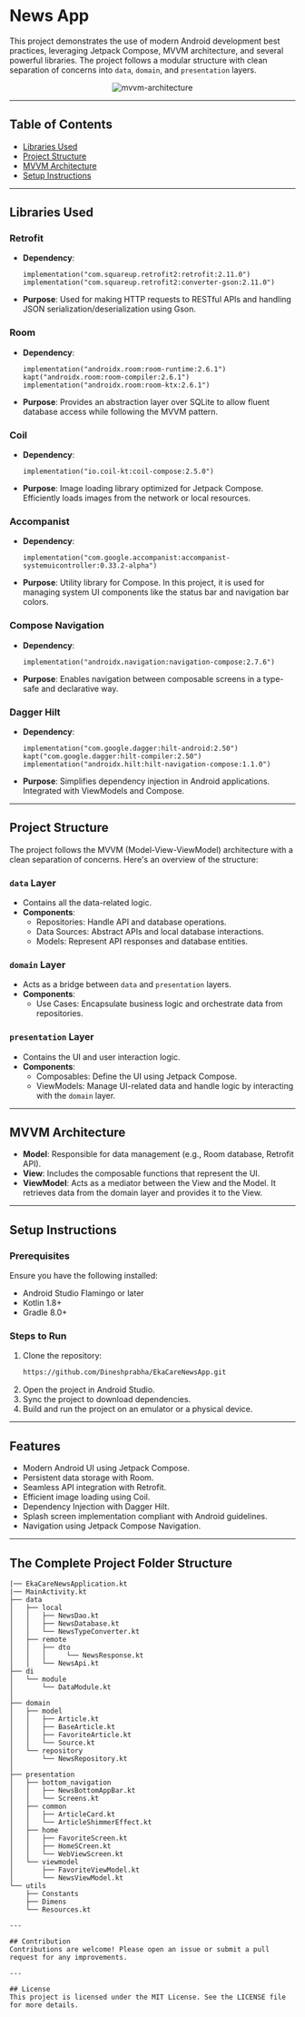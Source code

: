 # News App

This project demonstrates the use of modern Android development best practices, leveraging Jetpack Compose, MVVM architecture, and several powerful libraries. The project follows a modular structure with clean separation of concerns into `data`, `domain`, and `presentation` layers.

<p align="center">
<img alt="mvvm-architecture"  src="https://github.com/Dineshprabha/EkaCareNewsApp/app/src/main/assets/EkaCareNewsAppArchitecture.png">
</p>

---

## Table of Contents

- [Libraries Used](#libraries-used)
- [Project Structure](#project-structure)
- [MVVM Architecture](#mvvm-architecture)
- [Setup Instructions](#setup-instructions)

---

## Libraries Used

### Retrofit
- **Dependency**:
  ```
  implementation("com.squareup.retrofit2:retrofit:2.11.0")
  implementation("com.squareup.retrofit2:converter-gson:2.11.0")
  ```
- **Purpose**: Used for making HTTP requests to RESTful APIs and handling JSON serialization/deserialization using Gson.

### Room
- **Dependency**:
  ```
  implementation("androidx.room:room-runtime:2.6.1")
  kapt("androidx.room:room-compiler:2.6.1")
  implementation("androidx.room:room-ktx:2.6.1")
  ```
- **Purpose**: Provides an abstraction layer over SQLite to allow fluent database access while following the MVVM pattern.

### Coil
- **Dependency**:
  ```
  implementation("io.coil-kt:coil-compose:2.5.0")
  ```
- **Purpose**: Image loading library optimized for Jetpack Compose. Efficiently loads images from the network or local resources.

### Accompanist
- **Dependency**:
  ```
  implementation("com.google.accompanist:accompanist-systemuicontroller:0.33.2-alpha")
  ```
- **Purpose**: Utility library for Compose. In this project, it is used for managing system UI components like the status bar and navigation bar colors.

### Compose Navigation
- **Dependency**:
  ```
  implementation("androidx.navigation:navigation-compose:2.7.6")
  ```
- **Purpose**: Enables navigation between composable screens in a type-safe and declarative way.

### Dagger Hilt
- **Dependency**:
  ```
  implementation("com.google.dagger:hilt-android:2.50")
  kapt("com.google.dagger:hilt-compiler:2.50")
  implementation("androidx.hilt:hilt-navigation-compose:1.1.0")
  ```
- **Purpose**: Simplifies dependency injection in Android applications. Integrated with ViewModels and Compose.

---

## Project Structure

The project follows the MVVM (Model-View-ViewModel) architecture with a clean separation of concerns. Here's an overview of the structure:

### `data` Layer
- Contains all the data-related logic.
- **Components**:
  - Repositories: Handle API and database operations.
  - Data Sources: Abstract APIs and local database interactions.
  - Models: Represent API responses and database entities.

### `domain` Layer
- Acts as a bridge between `data` and `presentation` layers.
- **Components**:
  - Use Cases: Encapsulate business logic and orchestrate data from repositories.

### `presentation` Layer
- Contains the UI and user interaction logic.
- **Components**:
  - Composables: Define the UI using Jetpack Compose.
  - ViewModels: Manage UI-related data and handle logic by interacting with the `domain` layer.

---

## MVVM Architecture

- **Model**: Responsible for data management (e.g., Room database, Retrofit API).
- **View**: Includes the composable functions that represent the UI.
- **ViewModel**: Acts as a mediator between the View and the Model. It retrieves data from the domain layer and provides it to the View.

---

## Setup Instructions

### Prerequisites
Ensure you have the following installed:
- Android Studio Flamingo or later
- Kotlin 1.8+
- Gradle 8.0+

### Steps to Run
1. Clone the repository:
   ```bash
   https://github.com/Dineshprabha/EkaCareNewsApp.git
   ```
2. Open the project in Android Studio.
3. Sync the project to download dependencies.
4. Build and run the project on an emulator or a physical device.

---

## Features
- Modern Android UI using Jetpack Compose.
- Persistent data storage with Room.
- Seamless API integration with Retrofit.
- Efficient image loading using Coil.
- Dependency Injection with Dagger Hilt.
- Splash screen implementation compliant with Android guidelines.
- Navigation using Jetpack Compose Navigation.

---

## The Complete Project Folder Structure

```
|── EkaCareNewsApplication.kt
|── MainActivity.kt
├── data
│   ├── local
│   │   ├── NewsDao.kt
│   │   ├── NewsDatabase.kt
│   │   └── NewsTypeConverter.kt
│   ├── remote
│   │   ├── dto
│   │   │     └── NewsResponse.kt
│   │   └── NewsApi.kt
├── di
│   └── module
│       └── DataModule.kt
│   
├── domain
│   ├── model
│   │   ├── Article.kt
│   │   ├── BaseArticle.kt
│   │   ├── FavoriteArticle.kt
│   │   └── Source.kt
│   └── repository
│   	└── NewsRepository.kt
│
├── presentation
│   ├── bottom_navigation
│   │   ├── NewsBottomAppBar.kt
│   │   └── Screens.kt
│   ├── common
│   │   ├── ArticleCard.kt
│   │   └── ArticleShimmerEffect.kt
│   ├── home
│   │   ├── FavoriteScreen.kt
│   │   ├── HomeSCreen.kt
│   │   └── WebViewScreen.kt
│   └── viewmodel
│       ├── FavoriteViewModel.kt
│       └── NewsViewModel.kt
└── utils
    ├── Constants
    ├── Dimens
    └── Resources.kt

---

## Contribution
Contributions are welcome! Please open an issue or submit a pull request for any improvements.

---

## License
This project is licensed under the MIT License. See the LICENSE file for more details.


